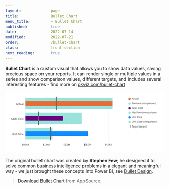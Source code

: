 ```yaml
---
layout:             page
title:              Bullet Chart
menu_title:         – Bullet Chart
published:          true
date:               2022-07-14
modified:           2022-07-21
order:              /bullet-chart
class:              front-section
next_reading:       true
---
```


**Bullet Chart** is a custom visual that allows you to show data values, saving precious space on your reports. It can render single or multiple values in a series and show comparison values, different targets, and includes several interesting features - find more on [okviz.com/bullet-chart](https://okviz.com/bullet-chart)

<img src="images/bullet-chart.png" width="700" class="naked">

The original bullet chart was created by **Stephen Few**; he designed it to solve common business intelligence problems in a elegant and meaningful way - we just brought these concepts into Power BI, see [Bullet Design](features/bullet-design.md).

> [Download Bullet Chart](https://appsource.microsoft.com/en-us/product/power-bi-visuals/WA104380953) from AppSource.